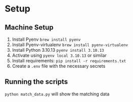 # Setup

## Machine Setup

1. Install Pyenv `brew install pyenv`
2. Install Pyenv-virtualenv `brew install pyenv-virtualenv`
3. Install Python 3.10.13 `pyenv install 3.10.13`
4. Activate using `pyenv local 3.10.13` or similar
5. Install requirements: `pip install -r requirements.txt`
6. Create a `.env` file with the necessary secrets

## Running the scripts

`python match_data.py` will show the matching data